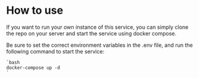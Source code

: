 # How to use
If you want to run your own instance of this service, you can simply clone the repo on your server and start the service using docker compose.

Be sure to set the correct environment variables in the .env file, and run the following command to start the service:
    
    `bash
    docker-compose up -d
    `

